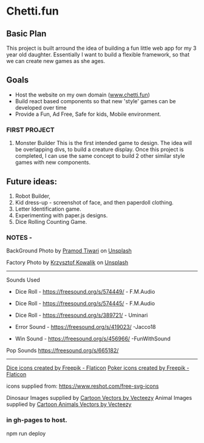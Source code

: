 # Chetti.fun

## Basic Plan

This project is built arround the idea of building a fun little web app for my 3 year old daughter. Essentially I want to build a flexible framework, so that we can create new games as she ages.

## Goals

-   Host the website on my own domain (www.chetti.fun)
-   Build react based components so that new 'style' games can be developed over time
-   Provide a Fun, Ad Free, Safe for kids, Mobile environment.

### FIRST PROJECT

1.  Monster Builder
    This is the first intended game to design. The idea will be overlapping divs, to build a creature display. Once this project is completed, I can use the same concept to build 2 other similar style games with new components.

## Future ideas:

1. Robot Builder,
2. Kid dress-up - screenshot of face, and then paperdoll clothing.
3. Letter Identification game.
4. Experimenting with paper.js designs.
5. Dice Rolling Counting Game.

### NOTES -

BackGround Photo by <a href="https://unsplash.com/es/@pramodtiwari?utm_source=unsplash&utm_medium=referral&utm_content=creditCopyText">Pramod Tiwari</a> on <a href="https://unsplash.com/t/experimental?utm_source=unsplash&utm_medium=referral&utm_content=creditCopyText">Unsplash</a>

Factory Photo by <a href="https://unsplash.com/@kowalikus?utm_source=unsplash&utm_medium=referral&utm_content=creditCopyText">Krzysztof Kowalik</a> on <a href="https://unsplash.com/collections/3135453/factory?utm_source=unsplash&utm_medium=referral&utm_content=creditCopyText">Unsplash</a>

<hr>
Sounds Used

-   Dice Roll - https://freesound.org/s/574449/ - F.M.Audio
-   Dice Roll - https://freesound.org/s/574445/ - F.M.Audio
-   Dice Roll - https://freesound.org/s/389721/ - Uminari

-   Error Sound - https://freesound.org/s/419023/ -Jacco18
-   Win Sound - https://freesound.org/s/456966/ -FunWithSound

Pop Sounds
https://freesound.org/s/665182/

<hr>
<!-- May not use these icons.. looking for food icons for Menu options -->
<a href="https://www.flaticon.com/free-icons/dice" title="dice icons">Dice icons created by Freepik - Flaticon</a>
<a href="https://www.flaticon.com/free-icons/poker" title="poker icons">Poker icons created by Freepik - Flaticon</a>

<!-- animations: - https://animate.style/ -->

icons supplied from: https://www.reshot.com/free-svg-icons

Dinosaur Images supplied by <a href="https://www.vecteezy.com/free-vector/cartoon">Cartoon Vectors by Vecteezy</a>
Animal Images supplied by <a href="https://www.vecteezy.com/free-vector/cartoon-animals">Cartoon Animals Vectors by Vecteezy</a>

### in gh-pages to host.

npm run deploy
